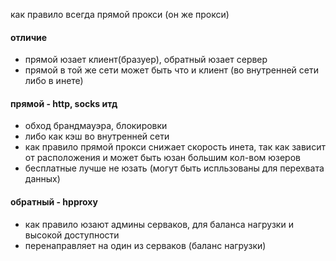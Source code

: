 как правило всегда прямой прокси (он же прокси)

#### отличие
- прямой юзает клиент(бразуер), обратный юзает сервер
- прямой в той же сети может быть что и клиент (во внутренней сети либо в инете)

#### прямой - http, socks  итд
- обход брандмауэра, блокировки
- либо как кэш во внутренней сети
- как правило прямой прокси снижает скорость инета, так как зависит от расположения и может быть юзан большим кол-вом юзеров
- бесплатные лучше не юзать (могут быть испльзованы для перехвата данных)

#### обратный - hpproxy
- как правило юзают админы серваков, для баланса нагрузки и высокой доступности
- перенаправляет на один из серваков (баланс нагрузки)